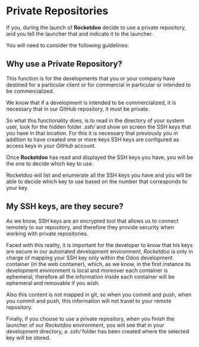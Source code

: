 # Private Repositories

If you, during the launch of **Rocketdoo** decide to use a private repository, and you tell the launcher that
and indicate it to the launcher.

You will need to consider the following guidelines:

## Why use a Private Repository?

This function is for the developments that you or your company have destined for a particular client or for commercial
in particular or intended to be commercialized.

We know that if a development is intended to be commercialized, it is necessary that in our
GitHub repository, it must be private.

So what this functionality does, is to read in the directory of your system user,
look for the hidden folder *.ssh/* and show on screen the SSH keys that you have in that location.
For this it is necessary that previously you in addition to have created one or more keys
SSH keys are configured as access keys in your *GitHub* account.

Once **Rocketdoo** has read and displayed the SSH keys you have,
you will be the one to decide which key to use.

Rocketdoo will list and enumerate all the SSH keys you have and you will be able to decide
which key to use based on the number that corresponds to your key.

## My SSH keys, are they secure?

As we know, SSH keys are an encrypted tool that allows us to connect remotely to our repository,
and therefore they provide security when working with private repositories.

Faced with this reality, it is important for the developer to know that his keys are secure in our automated development environment,
*Rocketdoo* is only in charge of mapping your SSH key only within the Odoo development container (in the web container),
which, as we know, in the first instance its development environment is local and moreover each container is ephemeral,
therefore all the information inside each container will be ephemeral and removable if you wish.

Also this content is not mapped in git, so when you commit and push,
when you commit and push, this information will not travel to your remote repository.

Finally, if you choose to use a private repository, when you finish the launcher of our *Rocketdoo* environment,
you will see that in your development directory, a *.ssh/* folder has been created where the selected key will be stored.